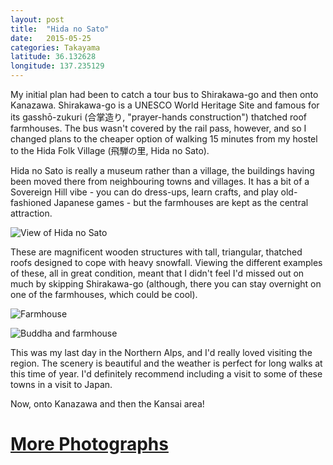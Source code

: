 ```yaml
---
layout: post
title:  "Hida no Sato"
date:   2015-05-25
categories: Takayama
latitude: 36.132628
longitude: 137.235129
---
```


My initial plan had been to catch a tour bus to Shirakawa-go and then onto Kanazawa. Shirakawa-go is a UNESCO World Heritage Site and famous for its gasshō-zukuri (合掌造り, "prayer-hands construction") thatched roof farmhouses. The bus wasn't covered by the rail pass, however, and so I changed plans to the cheaper option of walking 15 minutes from my hostel to the Hida Folk Village (飛騨の里, Hida no Sato).

Hida no Sato is really a museum rather than a village, the buildings having been moved there from neighbouring towns and villages. It has a bit of a Sovereign Hill vibe - you can do dress-ups, learn crafts, and play old-fashioned Japanese games - but the farmhouses are kept as the central attraction.

![View of Hida no Sato](https://lh3.googleusercontent.com/DY28wlPH8UjyM6ikpTc6Q4ohag-GWyV7ztTdL0NtLYs=w1201-h800-no)

These are magnificent wooden structures with tall, triangular, thatched roofs designed to cope with heavy snowfall. Viewing the different examples of these, all in great condition, meant that I didn't feel I'd missed out on much by skipping Shirakawa-go (although, there you can stay overnight on one of the farmhouses, which could be cool).

![Farmhouse](https://lh3.googleusercontent.com/GzM-Yxhcx2gQtdcP_kS7OE-rjoR7HZ1ddi853G_UNxQ=w1201-h800-no)

![Buddha and farmhouse](https://lh3.googleusercontent.com/-Txk8FjoW6Uu2x1dFBe5kzJrJSaBUpYCJ6ug2ypAbLI=w1201-h800-no)

This was my last day in the Northern Alps, and I'd really loved visiting the region. The scenery is beautiful and the weather is perfect for long walks at this time of year. I'd definitely recommend including a visit to some of these towns in a visit to Japan.

Now, onto Kanazawa and then the Kansai area!

# [More Photographs](https://goo.gl/photos/xpoEoXZ9iXjFadXc7)
